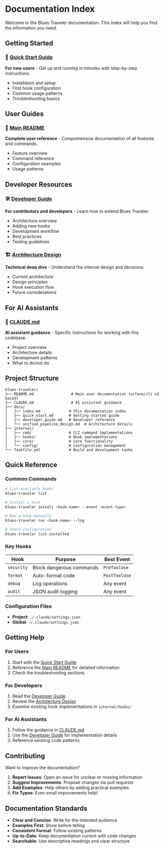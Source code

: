 # Documentation Index

Welcome to the Blues Traveler documentation. This index will help you find the information you need.

## Getting Started

### 🚀 [Quick Start Guide](quick_start.md)

**For new users** - Get up and running in minutes with step-by-step instructions.

- Installation and setup
- First hook configuration
- Common usage patterns
- Troubleshooting basics

## User Guides

### 📖 [Main README](../README.md)

**Complete user reference** - Comprehensive documentation of all features and commands.

- Feature overview
- Command reference
- Configuration examples
- Usage patterns

## Developer Resources

### 🛠️ [Developer Guide](developer_guide.md)

**For contributors and developers** - Learn how to extend Blues Traveler.

- Architecture overview
- Adding new hooks
- Development workflow
- Best practices
- Testing guidelines

### 🏗️ [Architecture Design](unified_pipeline_design.md)

**Technical deep dive** - Understand the internal design and decisions.

- Current architecture
- Design principles
- Hook execution flow
- Future considerations

## For AI Assistants

### 🤖 [CLAUDE.md](../CLAUDE.md)

**AI assistant guidance** - Specific instructions for working with this codebase.

- Project overview
- Architecture details
- Development patterns
- What to do/not do

## Project Structure

```
blues-traveler/
├── README.md                 # Main user documentation (urfave/cli v3 based)
├── CLAUDE.md                 # AI assistant guidance
├── docs/
│   ├── index.md             # This documentation index
│   ├── quick_start.md       # Getting started guide
│   ├── developer_guide.md   # Developer reference
│   └── unified_pipeline_design.md  # Architecture details
├── internal/
│   ├── cmd/                 # CLI command implementations
│   ├── hooks/               # Hook implementations
│   ├── core/                # Core functionality
│   └── config/              # Configuration management
└── Taskfile.yml             # Build and development tasks
```

## Quick Reference

### Common Commands

```bash
# List available hooks
blues-traveler list

# Install a hook
blues-traveler install <hook-name> --event <event-type>

# Run a hook manually
blues-traveler run <hook-name> --log

# Check configuration
blues-traveler list-installed
```

### Key Hooks

| Hook | Purpose | Best Event |
|------|---------|------------|
| `security` | Block dangerous commands | `PreToolUse` |
| `format` | Auto-format code | `PostToolUse` |
| `debug` | Log operations | Any event |
| `audit` | JSON audit logging | Any event |

### Configuration Files

- **Project**: `./.claude/settings.json`
- **Global**: `~/.claude/settings.json`

## Getting Help

### For Users

1. Start with the [Quick Start Guide](quick_start.md)
2. Reference the [Main README](../README.md) for detailed information
3. Check the troubleshooting sections

### For Developers

1. Read the [Developer Guide](developer_guide.md)
2. Review the [Architecture Design](unified_pipeline_design.md)
3. Examine existing hook implementations in `internal/hooks/`

### For AI Assistants

1. Follow the guidance in [CLAUDE.md](../CLAUDE.md)
2. Use the [Developer Guide](developer_guide.md) for implementation details
3. Reference existing code patterns

## Contributing

Want to improve the documentation?

1. **Report Issues**: Open an issue for unclear or missing information
2. **Suggest Improvements**: Propose changes via pull requests
3. **Add Examples**: Help others by adding practical examples
4. **Fix Typos**: Even small improvements help!

## Documentation Standards

- **Clear and Concise**: Write for the intended audience
- **Examples First**: Show before telling
- **Consistent Format**: Follow existing patterns
- **Up-to-Date**: Keep documentation current with code changes
- **Searchable**: Use descriptive headings and clear structure
